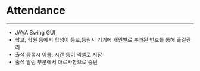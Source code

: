 # Attendance
---
 - JAVA Swing GUI
 - 학교, 학원 등에서 학생이 등교,등원시 기기에 개인별로 부과된 번호를 통해 출결관리
 - 출석 등록시 이름, 시간 등이 엑셀로 저장
 - 출석 알림 부분에서 애로사항으로 중단
